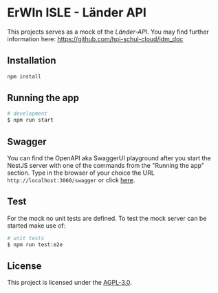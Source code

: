 # ErWIn ISLE - Länder API

This projects serves as a mock of the _Länder-API_. You may find further information here: <https://github.com/hpi-schul-cloud/idm_doc>

## Installation

```bash
npm install
```

## Running the app

```bash
# development
$ npm run start
```

## Swagger

You can find the OpenAPI aka SwaggerUI playground after you start the NestJS server with one of the commands from the "Running the app" section. Type in the browser of your choice the URL `http://localhost:3060/swagger` or click [here](http://localhost:3060/swagger).

## Test

For the mock no unit tests are defined. To test the mock server can be started make use of:

```bash
# unit tests
$ npm run test:e2e
```

## License

This project is licensed under the [AGPL-3.0](./LICENSE).

